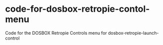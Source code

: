 # code-for-dosbox-retropie-contol-menu
Code for the DOSBOX Retropie Controls menu for dosbox-retropie-launch-control
